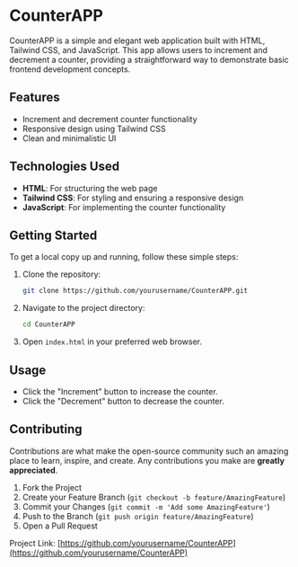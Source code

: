 # CounterAPP

CounterAPP is a simple and elegant web application built with HTML, Tailwind CSS, and JavaScript. This app allows users to increment and decrement a counter, providing a straightforward way to demonstrate basic frontend development concepts.

## Features

- Increment and decrement counter functionality
- Responsive design using Tailwind CSS
- Clean and minimalistic UI

## Technologies Used

- **HTML**: For structuring the web page
- **Tailwind CSS**: For styling and ensuring a responsive design
- **JavaScript**: For implementing the counter functionality

## Getting Started

To get a local copy up and running, follow these simple steps:

1. Clone the repository:
    ```bash
    git clone https://github.com/yourusername/CounterAPP.git
    ```

2. Navigate to the project directory:
    ```bash
    cd CounterAPP
    ```

3. Open `index.html` in your preferred web browser.

## Usage

- Click the "Increment" button to increase the counter.
- Click the "Decrement" button to decrease the counter.

## Contributing

Contributions are what make the open-source community such an amazing place to learn, inspire, and create. Any contributions you make are **greatly appreciated**.

1. Fork the Project
2. Create your Feature Branch (`git checkout -b feature/AmazingFeature`)
3. Commit your Changes (`git commit -m 'Add some AmazingFeature'`)
4. Push to the Branch (`git push origin feature/AmazingFeature`)
5. Open a Pull Request

Project Link: [https://github.com/yourusername/CounterAPP](https://github.com/yourusername/CounterAPP)
